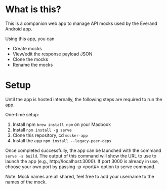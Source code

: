 # What is this?

This is a companion web app to manage API mocks used by the Everand Android app.

Using this app, you can
- Create mocks
- View/edit the response payload JSON
- Clone the mocks
- Rename the mocks

# Setup

Until the app is hosted internally, the following steps are required to run the app.

One-time setup:
1. Install npm `brew install npm` on your Macbook
2. Install `npm install -g serve`
3. Clone this repository, cd `mocker-app`
4. Install the app `npm install --legacy-peer-deps`

Once completed successfully, the app can be launched with the command `serve -s build`.
The output of this command will show the URL to use to launch the app (e.g., http://localhost:3000).
If port 3000 is already in use, choose your own port by passing -p <port#> option to serve command.

Note: Mock names are all shared, feel free to add your username to the names of the mock.